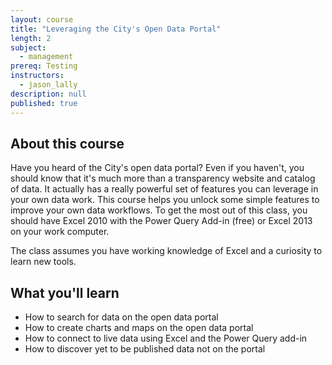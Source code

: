 ```yaml
---
layout: course
title: "Leveraging the City's Open Data Portal"
length: 2
subject: 
  - management
prereq: Testing
instructors: 
  - jason_lally
description: null
published: true
---
```


## About this course
Have you heard of the City's open data portal? Even if you haven't, you should know that it's much more than a transparency website and catalog of data. It actually has a really powerful set of features you can leverage in your own data work. This course helps you unlock some simple features to improve your own data workflows. To get the most out of this class, you should have Excel 2010 with the Power Query Add-in (free) or Excel 2013 on your work computer. 

The class assumes you have working knowledge of Excel and a curiosity to learn new tools.

## What you'll learn

- How to search for data on the open data portal
- How to create charts and maps on the open data portal
- How to connect to live data using Excel and the Power Query add-in
- How to discover yet to be published data not on the portal
